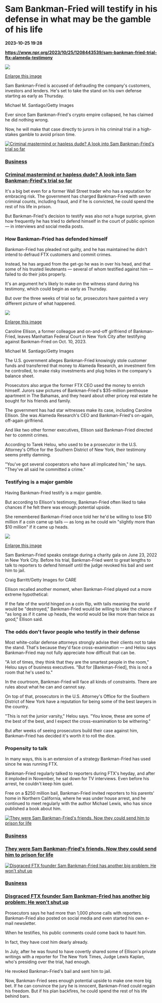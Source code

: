 # Sam Bankman-Fried will testify in his defense in what may be the gamble of his life

**2023-10-25 19:28**

**https://www.npr.org/2023/10/25/1208443539/sam-bankman-fried-trial-ftx-alameda-testimony**

 ![](https://media.npr.org/assets/img/2023/10/25/gettyimages-1478106443-44b85f907f56b2a0ca67f3edaf1732d92e5f2f16-s1100-c50.jpg) 

[Enlarge this image](https://media.npr.org/assets/img/2023/10/25/gettyimages-1478106443-44b85f907f56b2a0ca67f3edaf1732d92e5f2f16-s1200.jpg)

Sam Bankman-Fried is accused of defrauding the company's customers, investors and lenders. He's set to take the stand on his own defense starting as early as Thursday.

Michael M. Santiago/Getty Images

Ever since Sam Bankman-Fried's crypto empire collapsed, he has claimed he did nothing wrong.

Now, he will make that case directly to jurors in his criminal trial in a high-stakes gamble to avoid prison time.

[![Criminal mastermind or hapless dude? A look into Sam Bankman-Fried's trial so far](https://media.npr.org/assets/img/2023/10/13/gettyimages-1245786153_sq-b37e50416831c94b7e4e6b097341c4847111dcaf-s100-c15.jpg)](https://www.npr.org/2023/10/14/1205737325/criminal-mastermind-hapless-dude-sam-bankman-fried-trial-ftx)

### [Business](https://www.npr.org/sections/business/)

### [Criminal mastermind or hapless dude? A look into Sam Bankman-Fried's trial so far](https://www.npr.org/2023/10/14/1205737325/criminal-mastermind-hapless-dude-sam-bankman-fried-trial-ftx)

It's a big bet even for a former Wall Street trader who has a reputation for embracing risk. The government has charged Bankman-Fried with seven criminal counts, including fraud, and if he is convicted, he could spend the rest of his life in prison.

But Bankman-Fried's decision to testify was also not a huge surprise, given how frequently he has tried to defend himself in the court of public opinion — in interviews and social media posts.

### How Bankman-Fried has defended himself

Bankman-Fried has pleaded not guilty, and he has maintained he didn't intend to defraud FTX customers and commit crimes.

Instead, he has argued from the get-go he was in over his head, and that some of his trusted lieutenants — several of whom testified against him — failed to do their jobs properly.

It's an argument he's likely to make on the witness stand during his testimony, which could begin as early as Thursday.

But over the three weeks of trial so far, prosecutors have painted a very different picture of what happened.

 ![](https://media.npr.org/assets/img/2023/10/25/gettyimages-1728392404-1--9b11ee01374e74cff6bc636f8f1960e662aceee4-s1100-c50.jpg) 

[Enlarge this image](https://media.npr.org/assets/img/2023/10/25/gettyimages-1728392404-1--9b11ee01374e74cff6bc636f8f1960e662aceee4-s1200.jpg)

Caroline Ellison, a former colleague and on-and-off girlfriend of Bankman-Fried, leaves Manhattan Federal Court in New York City after testifying against Bankman-Fried on Oct. 10, 2023.

Michael M. Santiago/Getty Images

The U.S. government alleges Bankman-Fried knowingly stole customer funds and transferred that money to Alameda Research, an investment firm he controlled, to make risky investments and plug holes in the company's balance sheet.

Prosecutors also argue the former FTX CEO used the money to enrich himself. Jurors saw pictures of Bankman-Fried's $35-million penthouse apartment in The Bahamas, and they heard about other pricey real estate he bought for his friends and family.

The government has had star witnesses make its case, including Caroline Ellison. She was Alameda Research's CEO and Bankman-Fried's on-again, off-again girlfriend.

And like two other former executives, Ellison said Bankman-Fried directed her to commit crimes.

According to Tarek Helou, who used to be a prosecutor in the U.S. Attorney's Office for the Southern District of New York, their testimony seems pretty damning.

"You've got several cooperators who have all implicated him," he says. "They've all said he committed a crime."

### Testifying is a major gamble

Having Bankman-Fried testify is a major gamble.

But according to Ellison's testimony, Bankman-Fried often liked to take chances if he felt there was enough potential upside.

She remembered Bankman-Fried once told her he'd be willing to lose $10 million if a coin came up tails — as long as he could win "slightly more than $10 million" if it came up heads.

 ![](https://media.npr.org/assets/img/2023/10/25/gettyimages-1241501470-3fd9640584fa05e33b5ddbf5ecb9e1018eba069b-s1100-c50.jpg) 

[Enlarge this image](https://media.npr.org/assets/img/2023/10/25/gettyimages-1241501470-3fd9640584fa05e33b5ddbf5ecb9e1018eba069b-s1200.jpg)

Sam Bankman-Fried speaks onstage during a charity gala on June 23, 2022 in New York City. Before his trial, Bankman-Fried went to great lengths to talk to reporters to defend himself until the judge revoked his bail and sent him to jail.

Craig Barritt/Getty Images for CARE

Ellison recalled another moment, when Bankman-Fried played out a more extreme hypothetical:  
  
If the fate of the world hinged on a coin flip, with tails meaning the world would be "destroyed," Bankman-Fried would be willing to take the chance if "as long as if it came up heads, the world would be like more than twice as good," Ellison said.

### The odds don't favor people who testify in their defense

Most white-collar defense attorneys strongly advise their clients not to take the stand. That's because they'd face cross-examination — and Helou says Bankman-Fried may not fully appreciate how difficult that can be.

"A lot of times, they think that they are the smartest people in the room," Helou says of business executives. "But for \[Bankman-Fried\], this is not a room that he's used to."

In the courtroom, Bankman-Fried will face all kinds of constraints. There are rules about what he can and cannot say.

On top of that, prosecutors in the U.S. Attorney's Office for the Southern District of New York have a reputation for being some of the best lawyers in the country.

"This is not the junior varsity," Helou says. "You know, these are some of the best of the best, and I expect the cross-examination to be withering."

But after weeks of seeing prosecutors build their case against him, Bankman-Fried has decided it's worth it to roll the dice.

### Propensity to talk

In many ways, this is an extension of a strategy Bankman-Fried has used since he was running FTX.

Bankman-Fried regularly talked to reporters during FTX's heyday, and after it imploded in November, he sat down for TV interviews. Even before his arrest, he couldn't keep him quiet.

Free on a $250 million bail, Bankman-Fried invited reporters to his parents' home in Northern California, where he was under house arrest, and he continued to meet regularly with the author Michael Lewis, who has since published a book about him.

[![They were Sam Bankman-Fried's friends. Now they could send him to prison for life](https://media.npr.org/assets/img/2023/10/20/untitled-design-1-_sq-67a31d8cf4bf30d124632727473687837f227275-s100-c15.jpg)](https://www.npr.org/2023/10/21/1207143248/sam-bankman-fried-trial-ftx-crypto-fraud-alameda)

### [Business](https://www.npr.org/sections/business/)

### [They were Sam Bankman-Fried's friends. Now they could send him to prison for life](https://www.npr.org/2023/10/21/1207143248/sam-bankman-fried-trial-ftx-crypto-fraud-alameda)

[![Disgraced FTX founder Sam Bankman-Fried has another big problem: He won't shut up](https://media.npr.org/assets/img/2023/02/17/gettyimages-1247193094_sq-4703a0f3efe8b82685a961d27c72f415d88c5b0f-s100-c15.jpg)](https://www.npr.org/2023/02/26/1157528598/ftx-crypto-sam-bankman-fried-bankruptcy-fraud-criminal-charges)

### [Business](https://www.npr.org/sections/business/)

### [Disgraced FTX founder Sam Bankman-Fried has another big problem: He won't shut up](https://www.npr.org/2023/02/26/1157528598/ftx-crypto-sam-bankman-fried-bankruptcy-fraud-criminal-charges)

Prosecutors says he had more than 1,000 phone calls with reporters. Bankman-Fried also posted on social media and even started his own e-mail newsletter.

When he testifies, his public comments could come back to haunt him.

In fact, they have cost him dearly already.

In July, after he was found to have covertly shared some of Ellison's private writings with a reporter for The New York Times, Judge Lewis Kaplan, who's presiding over the trial, had enough.

He revoked Bankman-Fried's bail and sent him to jail.

Now, Bankman-Fried sees enough potential upside to make one more big bet. If he can convince the jury he is innocent, Bankman-Fried could regain his freedom. But if his plan backfires, he could spend the rest of his life behind bars.